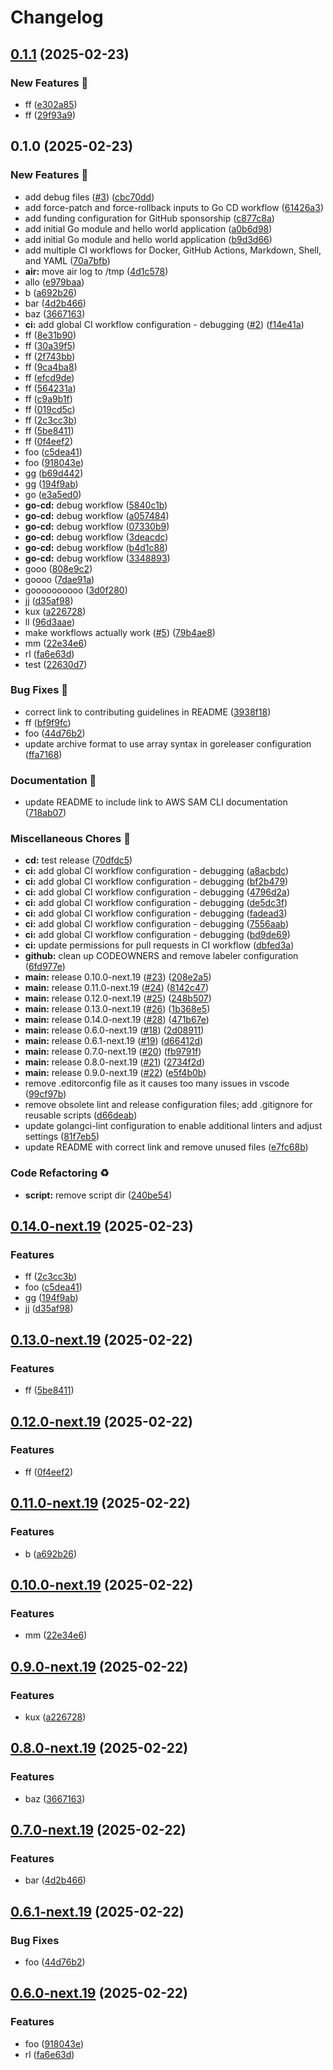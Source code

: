 # Changelog

## [0.1.1](https://github.com/kemadev/repository-template/compare/v0.1.0...v0.1.1) (2025-02-23)


### New Features :rocket:

* ff ([e302a85](https://github.com/kemadev/repository-template/commit/e302a85d7663767e50b50b2e6ccaecaa6c562084))
* ff ([29f93a9](https://github.com/kemadev/repository-template/commit/29f93a9fabf6884f9710d80d07f550efb6af238e))

## 0.1.0 (2025-02-23)


### New Features :rocket:

* add debug files ([#3](https://github.com/kemadev/repository-template/issues/3)) ([cbc70dd](https://github.com/kemadev/repository-template/commit/cbc70ddd97474e258563f243eba37b58558b548a))
* add force-patch and force-rollback inputs to Go CD workflow ([61426a3](https://github.com/kemadev/repository-template/commit/61426a31528e02f7acd6a440a5a1daeef2b99453))
* add funding configuration for GitHub sponsorship ([c877c8a](https://github.com/kemadev/repository-template/commit/c877c8a495db8ed40a41364aabd95185b254d09a))
* add initial Go module and hello world application ([a0b6d98](https://github.com/kemadev/repository-template/commit/a0b6d9882010739670c8ad4eb95749fae6b6a449))
* add initial Go module and hello world application ([b9d3d66](https://github.com/kemadev/repository-template/commit/b9d3d661e3dee41e38c8e22cdcfa377f32908f85))
* add multiple CI workflows for Docker, GitHub Actions, Markdown, Shell, and YAML ([70a7bfb](https://github.com/kemadev/repository-template/commit/70a7bfb2b39bd3ea96a39b659d9a5641f06f4fbf))
* **air:** move air log to /tmp ([4d1c578](https://github.com/kemadev/repository-template/commit/4d1c578521d9df2760529c477b65cdfbd21f250f))
* allo ([e979baa](https://github.com/kemadev/repository-template/commit/e979baa6fc5c4c8e5d56b212c5d237791d22101d))
* b ([a692b26](https://github.com/kemadev/repository-template/commit/a692b26a428d4dc01f1dda363e7aadc9e6b5792d))
* bar ([4d2b466](https://github.com/kemadev/repository-template/commit/4d2b466342f8ec0b0f52219206aa2388bae77f4f))
* baz ([3667163](https://github.com/kemadev/repository-template/commit/3667163479fd76c993877eea5ab51ab167163511))
* **ci:** add global CI workflow configuration - debugging ([#2](https://github.com/kemadev/repository-template/issues/2)) ([f14e41a](https://github.com/kemadev/repository-template/commit/f14e41a3070c7d66e679f59bda65c6ee7de1d98e))
* ff ([8e31b90](https://github.com/kemadev/repository-template/commit/8e31b90a0967770b522603fcb76d6c5b78fdfc9c))
* ff ([30a39f5](https://github.com/kemadev/repository-template/commit/30a39f564dad0ed75f9c305fa9df50474aaca816))
* ff ([2f743bb](https://github.com/kemadev/repository-template/commit/2f743bb17a23e40362daf60df977ba767c8e8731))
* ff ([9ca4ba8](https://github.com/kemadev/repository-template/commit/9ca4ba8bb4975d295bde38abb6d20293d6800435))
* ff ([efcd9de](https://github.com/kemadev/repository-template/commit/efcd9de66ef2c5d3f342b8639430ca56686957d1))
* ff ([564231a](https://github.com/kemadev/repository-template/commit/564231a06aff10872aa4456f6c162a29f58e9e5c))
* ff ([c9a9b1f](https://github.com/kemadev/repository-template/commit/c9a9b1f59905b7a54e34242f0e1d83716ebc4128))
* ff ([019cd5c](https://github.com/kemadev/repository-template/commit/019cd5cc1733427879edff97360eb9e49e53fabe))
* ff ([2c3cc3b](https://github.com/kemadev/repository-template/commit/2c3cc3b7874a1b71349fcdd2cb7199c0875f8ae7))
* ff ([5be8411](https://github.com/kemadev/repository-template/commit/5be84113fc5e1e784376661a991278422b55ddce))
* ff ([0f4eef2](https://github.com/kemadev/repository-template/commit/0f4eef255a1b2b4663ac73ad883ede55c554350f))
* foo ([c5dea41](https://github.com/kemadev/repository-template/commit/c5dea418680dc4432c79b20fcef183b7d21fe172))
* foo ([918043e](https://github.com/kemadev/repository-template/commit/918043edc364f374f5da79b3751b310fbec79f34))
* gg ([b69d442](https://github.com/kemadev/repository-template/commit/b69d4420d6ef78fb50fbbb35f7fbef15f8be5b39))
* gg ([194f9ab](https://github.com/kemadev/repository-template/commit/194f9ab2fd03423e5a1bed03bdaa7bd09404cae8))
* go ([e3a5ed0](https://github.com/kemadev/repository-template/commit/e3a5ed02b10ef9193f22a4a11557c6d5aa334483))
* **go-cd:** debug workflow ([5840c1b](https://github.com/kemadev/repository-template/commit/5840c1bf2d821043ace449b28d9586ff7cebc8fc))
* **go-cd:** debug workflow ([a057484](https://github.com/kemadev/repository-template/commit/a0574842933cde06779ff94cbf33b86414e47b8c))
* **go-cd:** debug workflow ([07330b9](https://github.com/kemadev/repository-template/commit/07330b9f93a3266fa9365d7924333ab2ccb7ebc2))
* **go-cd:** debug workflow ([3deacdc](https://github.com/kemadev/repository-template/commit/3deacdc40c097a3d602f5ae1bd6086bfe499f51e))
* **go-cd:** debug workflow ([b4d1c88](https://github.com/kemadev/repository-template/commit/b4d1c88b8fd4c5784cc2abfed636a9f2202f89ee))
* **go-cd:** debug workflow ([3348893](https://github.com/kemadev/repository-template/commit/3348893cb6f0e4b29ebbc165ad1db4497734f451))
* gooo ([808e9c2](https://github.com/kemadev/repository-template/commit/808e9c2d1d4ffc21c866ee6ebeb2c470dd4a8f21))
* goooo ([7dae91a](https://github.com/kemadev/repository-template/commit/7dae91a5a092696a870f635faf0de3f3b2bd1452))
* goooooooooo ([3d0f280](https://github.com/kemadev/repository-template/commit/3d0f28012e76f146ad88b8c28d144b6e9735c6f8))
* jj ([d35af98](https://github.com/kemadev/repository-template/commit/d35af98273ea799deaa8c8908348786743fc1e09))
* kux ([a226728](https://github.com/kemadev/repository-template/commit/a2267288c9e28b8c715c9a478bab4d9086c04163))
* ll ([96d3aae](https://github.com/kemadev/repository-template/commit/96d3aae237a170f09b9b067e645c9d6114ed8b11))
* make workflows actually work ([#5](https://github.com/kemadev/repository-template/issues/5)) ([79b4ae8](https://github.com/kemadev/repository-template/commit/79b4ae8e292d8a0bc2408dc7435350b6e8568938))
* mm ([22e34e6](https://github.com/kemadev/repository-template/commit/22e34e60866d224225a4a927ac511a24821eef21))
* rl ([fa6e63d](https://github.com/kemadev/repository-template/commit/fa6e63d492f0aed6a49a64a5ecc147d7ecc63aa4))
* test ([22630d7](https://github.com/kemadev/repository-template/commit/22630d73ba997b8132520281d23523d42aec772b))


### Bug Fixes :bug:

* correct link to contributing guidelines in README ([3938f18](https://github.com/kemadev/repository-template/commit/3938f18020091ae59f0ec1847649d99efe82531c))
* ff ([bf9f9fc](https://github.com/kemadev/repository-template/commit/bf9f9fcc271cac8db6aba0febcc91d4908d33941))
* foo ([44d76b2](https://github.com/kemadev/repository-template/commit/44d76b29cf6ff41a348f1987446f918323dc94e2))
* update archive format to use array syntax in goreleaser configuration ([ffa7168](https://github.com/kemadev/repository-template/commit/ffa7168bc9177fcf9b722ffe7007e1f78dac5fb4))


### Documentation :memo:

* update README to include link to AWS SAM CLI documentation ([718ab07](https://github.com/kemadev/repository-template/commit/718ab0712de249b49f6c08efcd93d1e4dc3487ee))


### Miscellaneous Chores :wrench:

* **cd:** test release ([70dfdc5](https://github.com/kemadev/repository-template/commit/70dfdc5794ab5a2cd1f6177c2fa0df2f65148615))
* **ci:** add global CI workflow configuration - debugging ([a8acbdc](https://github.com/kemadev/repository-template/commit/a8acbdcafb4966fb40eec51329909abdb424d2be))
* **ci:** add global CI workflow configuration - debugging ([bf2b479](https://github.com/kemadev/repository-template/commit/bf2b47918ff782feecb21ee5825d49332f6f5d85))
* **ci:** add global CI workflow configuration - debugging ([4796d2a](https://github.com/kemadev/repository-template/commit/4796d2a34eaccde3537270c8c93e44a24330f38c))
* **ci:** add global CI workflow configuration - debugging ([de5dc3f](https://github.com/kemadev/repository-template/commit/de5dc3f8fb8ab606141098544720e080a1464972))
* **ci:** add global CI workflow configuration - debugging ([fadead3](https://github.com/kemadev/repository-template/commit/fadead3f4b6097ff2453edd68a7ff989ab631461))
* **ci:** add global CI workflow configuration - debugging ([7556aab](https://github.com/kemadev/repository-template/commit/7556aabd71f7f11f8f1bdad2574128d990be986f))
* **ci:** add global CI workflow configuration - debugging ([bd9de69](https://github.com/kemadev/repository-template/commit/bd9de69022ad12bbaf13fadc7b2f1fd5da944952))
* **ci:** update permissions for pull requests in CI workflow ([dbfed3a](https://github.com/kemadev/repository-template/commit/dbfed3aeb68b6304f58b70d7576f04080b7039ac))
* **github:** clean up CODEOWNERS and remove labeler configuration ([6fd977e](https://github.com/kemadev/repository-template/commit/6fd977e16cf8685461ada3d49379020dca961694))
* **main:** release 0.10.0-next.19 ([#23](https://github.com/kemadev/repository-template/issues/23)) ([208e2a5](https://github.com/kemadev/repository-template/commit/208e2a57805d08dadc4c9bfa2e4aef019ba548dd))
* **main:** release 0.11.0-next.19 ([#24](https://github.com/kemadev/repository-template/issues/24)) ([8142c47](https://github.com/kemadev/repository-template/commit/8142c4784687651861d9fbfa8bae32b48ef29285))
* **main:** release 0.12.0-next.19 ([#25](https://github.com/kemadev/repository-template/issues/25)) ([248b507](https://github.com/kemadev/repository-template/commit/248b507fb0e6086b53cea01402f96d80bfcb35e8))
* **main:** release 0.13.0-next.19 ([#26](https://github.com/kemadev/repository-template/issues/26)) ([1b368e5](https://github.com/kemadev/repository-template/commit/1b368e54403320d6de0aadc767ab3cfd528a97c2))
* **main:** release 0.14.0-next.19 ([#28](https://github.com/kemadev/repository-template/issues/28)) ([471b67e](https://github.com/kemadev/repository-template/commit/471b67ef26ccc0db1bb78bb73559061e2491ae7a))
* **main:** release 0.6.0-next.19 ([#18](https://github.com/kemadev/repository-template/issues/18)) ([2d08911](https://github.com/kemadev/repository-template/commit/2d08911b58df2e9b98f0a0b809e4f28c709a3757))
* **main:** release 0.6.1-next.19 ([#19](https://github.com/kemadev/repository-template/issues/19)) ([d66412d](https://github.com/kemadev/repository-template/commit/d66412d6466021b406e39a0ac40dc6443e0d0688))
* **main:** release 0.7.0-next.19 ([#20](https://github.com/kemadev/repository-template/issues/20)) ([fb9791f](https://github.com/kemadev/repository-template/commit/fb9791fb0604d1be4599b7ba40af0f56e643f414))
* **main:** release 0.8.0-next.19 ([#21](https://github.com/kemadev/repository-template/issues/21)) ([2734f2d](https://github.com/kemadev/repository-template/commit/2734f2d8a384fbf8036288cc4109bb88f8ee9f0c))
* **main:** release 0.9.0-next.19 ([#22](https://github.com/kemadev/repository-template/issues/22)) ([e5f4b0b](https://github.com/kemadev/repository-template/commit/e5f4b0b007d22ab8173e047434b52a0d875739b6))
* remove .editorconfig file as it causes too many issues in vscode ([99cf97b](https://github.com/kemadev/repository-template/commit/99cf97b879c9b2e87691bfffe0f9771c7a52dfe6))
* remove obsolete lint and release configuration files; add .gitignore for reusable scripts ([d66deab](https://github.com/kemadev/repository-template/commit/d66deab3edb2d7a4935e317365cd6d9a902e93d9))
* update golangci-lint configuration to enable additional linters and adjust settings ([81f7eb5](https://github.com/kemadev/repository-template/commit/81f7eb574a2dcc00fec91529df88a0d4ba80922b))
* update README with correct link and remove unused files ([e7fc68b](https://github.com/kemadev/repository-template/commit/e7fc68bf86633e05a275ed7874e2ad41b005919a))


### Code Refactoring :recycle:

* **script:** remove script dir ([240be54](https://github.com/kemadev/repository-template/commit/240be545fe5640768273cb7501b2f2f3d7687c6b))

## [0.14.0-next.19](https://github.com/kemadev/repository-template/compare/v0.13.0-next.19...v0.14.0-next.19) (2025-02-23)


### Features

* ff ([2c3cc3b](https://github.com/kemadev/repository-template/commit/2c3cc3b7874a1b71349fcdd2cb7199c0875f8ae7))
* foo ([c5dea41](https://github.com/kemadev/repository-template/commit/c5dea418680dc4432c79b20fcef183b7d21fe172))
* gg ([194f9ab](https://github.com/kemadev/repository-template/commit/194f9ab2fd03423e5a1bed03bdaa7bd09404cae8))
* jj ([d35af98](https://github.com/kemadev/repository-template/commit/d35af98273ea799deaa8c8908348786743fc1e09))

## [0.13.0-next.19](https://github.com/kemadev/repository-template/compare/v0.12.0-next.19...v0.13.0-next.19) (2025-02-22)


### Features

* ff ([5be8411](https://github.com/kemadev/repository-template/commit/5be84113fc5e1e784376661a991278422b55ddce))

## [0.12.0-next.19](https://github.com/kemadev/repository-template/compare/v0.11.0-next.19...v0.12.0-next.19) (2025-02-22)


### Features

* ff ([0f4eef2](https://github.com/kemadev/repository-template/commit/0f4eef255a1b2b4663ac73ad883ede55c554350f))

## [0.11.0-next.19](https://github.com/kemadev/repository-template/compare/v0.10.0-next.19...v0.11.0-next.19) (2025-02-22)


### Features

* b ([a692b26](https://github.com/kemadev/repository-template/commit/a692b26a428d4dc01f1dda363e7aadc9e6b5792d))

## [0.10.0-next.19](https://github.com/kemadev/repository-template/compare/v0.9.0-next.19...v0.10.0-next.19) (2025-02-22)


### Features

* mm ([22e34e6](https://github.com/kemadev/repository-template/commit/22e34e60866d224225a4a927ac511a24821eef21))

## [0.9.0-next.19](https://github.com/kemadev/repository-template/compare/v0.8.0-next.19...v0.9.0-next.19) (2025-02-22)


### Features

* kux ([a226728](https://github.com/kemadev/repository-template/commit/a2267288c9e28b8c715c9a478bab4d9086c04163))

## [0.8.0-next.19](https://github.com/kemadev/repository-template/compare/v0.7.0-next.19...v0.8.0-next.19) (2025-02-22)


### Features

* baz ([3667163](https://github.com/kemadev/repository-template/commit/3667163479fd76c993877eea5ab51ab167163511))

## [0.7.0-next.19](https://github.com/kemadev/repository-template/compare/v0.6.1-next.19...v0.7.0-next.19) (2025-02-22)


### Features

* bar ([4d2b466](https://github.com/kemadev/repository-template/commit/4d2b466342f8ec0b0f52219206aa2388bae77f4f))

## [0.6.1-next.19](https://github.com/kemadev/repository-template/compare/v0.6.0-next.19...v0.6.1-next.19) (2025-02-22)


### Bug Fixes

* foo ([44d76b2](https://github.com/kemadev/repository-template/commit/44d76b29cf6ff41a348f1987446f918323dc94e2))

## [0.6.0-next.19](https://github.com/kemadev/repository-template/compare/v0.5.1-next.19...v0.6.0-next.19) (2025-02-22)


### Features

* foo ([918043e](https://github.com/kemadev/repository-template/commit/918043edc364f374f5da79b3751b310fbec79f34))
* rl ([fa6e63d](https://github.com/kemadev/repository-template/commit/fa6e63d492f0aed6a49a64a5ecc147d7ecc63aa4))
